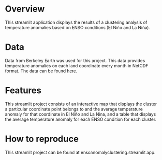 # Overview

This streamlit application displays the results of a clustering analysis of temperature anomalies based on ENSO conditions (El Niño and La Niña). 

# Data

Data from Berkeley Earth was used for this project. This data provides temperature anomalies on each land coordinate every month in NetCDF format. The data can be found [here]([url](https://berkeley-earth-temperature.s3.us-west-1.amazonaws.com/Global/Gridded/Complete_TAVG_LatLong1.nc)).

# Features

This streamlit project consists of an interactive map that displays the cluster a particular coordinate point belongs to and the average temperature anomaly for that coordinate in El Niño and La Nina, and a table that displays the average temperature anomaly for each ENSO condition for each cluster. 

# How to reproduce

This streamlit project can be found at ensoanomalyclustering.streamlit.app.


